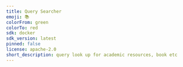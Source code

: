```yaml
---
title: Query Searcher
emoji: 📚
colorFrom: green
colorTo: red
sdk: docker
sdk_version: latest
pinned: false
license: apache-2.0
short_description: query look up for academic resources, book etc
---
```

